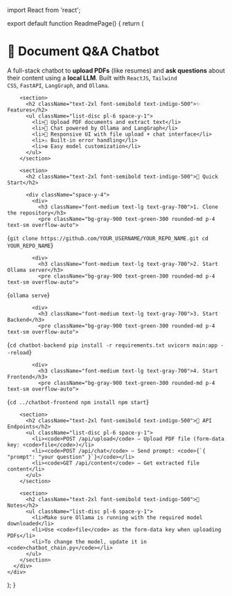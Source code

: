import React from 'react';

export default function ReadmePage() {
  return (
    <div className="min-h-screen bg-gray-100 p-6 text-gray-800">
      <div className="max-w-4xl mx-auto bg-white shadow-xl rounded-2xl p-8 space-y-8">
        <h1 className="text-3xl font-bold text-indigo-600">📄 Document Q&A Chatbot</h1>
        <p className="text-lg">
          A full-stack chatbot to <strong>upload PDFs</strong> (like resumes) and <strong>ask questions</strong> about their content using a <strong>local LLM</strong>. Built with <code>ReactJS</code>, <code>Tailwind CSS</code>, <code>FastAPI</code>, <code>LangGraph</code>, and <code>Ollama</code>.
        </p>

        <section>
          <h2 className="text-2xl font-semibold text-indigo-500">✨ Features</h2>
          <ul className="list-disc pl-6 space-y-1">
            <li>📁 Upload PDF documents and extract text</li>
            <li>🤖 Chat powered by Ollama and LangGraph</li>
            <li>💬 Responsive UI with file upload + chat interface</li>
            <li>⚠️ Built-in error handling</li>
            <li>⚙️ Easy model customization</li>
          </ul>
        </section>

        <section>
          <h2 className="text-2xl font-semibold text-indigo-500">🚀 Quick Start</h2>

          <div className="space-y-4">
            <div>
              <h3 className="font-medium text-lg text-gray-700">1. Clone the repository</h3>
              <pre className="bg-gray-900 text-green-300 rounded-md p-4 text-sm overflow-auto">
{`git clone https://github.com/YOUR_USERNAME/YOUR_REPO_NAME.git
cd YOUR_REPO_NAME`}
              </pre>
            </div>

            <div>
              <h3 className="font-medium text-lg text-gray-700">2. Start Ollama server</h3>
              <pre className="bg-gray-900 text-green-300 rounded-md p-4 text-sm overflow-auto">
{`ollama serve`}
              </pre>
            </div>

            <div>
              <h3 className="font-medium text-lg text-gray-700">3. Start Backend</h3>
              <pre className="bg-gray-900 text-green-300 rounded-md p-4 text-sm overflow-auto">
{`cd chatbot-backend
pip install -r requirements.txt
uvicorn main:app --reload`}
              </pre>
            </div>

            <div>
              <h3 className="font-medium text-lg text-gray-700">4. Start Frontend</h3>
              <pre className="bg-gray-900 text-green-300 rounded-md p-4 text-sm overflow-auto">
{`cd ../chatbot-frontend
npm install
npm start`}
              </pre>
            </div>
          </div>
        </section>

        <section>
          <h2 className="text-2xl font-semibold text-indigo-500">🔌 API Endpoints</h2>
          <ul className="list-disc pl-6 space-y-1">
            <li><code>POST /api/upload</code> – Upload PDF file (form-data key: <code>file</code>)</li>
            <li><code>POST /api/chat</code> – Send prompt: <code>{`{ "prompt": "your question" }`}</code></li>
            <li><code>GET /api/content</code> – Get extracted file content</li>
          </ul>
        </section>

        <section>
          <h2 className="text-2xl font-semibold text-indigo-500">📝 Notes</h2>
          <ul className="list-disc pl-6 space-y-1">
            <li>Make sure Ollama is running with the required model downloaded</li>
            <li>Use <code>file</code> as the form-data key when uploading PDFs</li>
            <li>To change the model, update it in <code>chatbot_chain.py</code></li>
          </ul>
        </section>
      </div>
    </div>
  );
}
